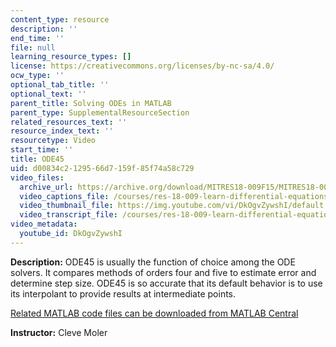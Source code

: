 ```yaml
---
content_type: resource
description: ''
end_time: ''
file: null
learning_resource_types: []
license: https://creativecommons.org/licenses/by-nc-sa/4.0/
ocw_type: ''
optional_tab_title: ''
optional_text: ''
parent_title: Solving ODEs in MATLAB
parent_type: SupplementalResourceSection
related_resources_text: ''
resource_index_text: ''
resourcetype: Video
start_time: ''
title: ODE45
uid: d00834c2-1295-66d7-159f-85f74a58c729
video_files:
  archive_url: https://archive.org/download/MITRES18-009F15/MITRES18-009F15_odes_06_300k.mp4
  video_captions_file: /courses/res-18-009-learn-differential-equations-up-close-with-gilbert-strang-and-cleve-moler-fall-2015/8bbc7b5d270e5a64bee878f7f1f7e3b0_DkOgvZywshI.vtt
  video_thumbnail_file: https://img.youtube.com/vi/DkOgvZywshI/default.jpg
  video_transcript_file: /courses/res-18-009-learn-differential-equations-up-close-with-gilbert-strang-and-cleve-moler-fall-2015/335a2374521a9bcee64d8d6c8f27abc6_DkOgvZywshI.pdf
video_metadata:
  youtube_id: DkOgvZywshI
---
```


**Description:** ODE45 is usually the function of choice among the ODE solvers. It compares methods of orders four and five to estimate error and determine step size. ODE45 is so accurate that its default behavior is to use its interpolant to provide results at intermediate points.

[Related MATLAB code files can be downloaded from MATLAB Central](http://www.mathworks.com/matlabcentral/fileexchange/54611)

**Instructor:** Cleve Moler

